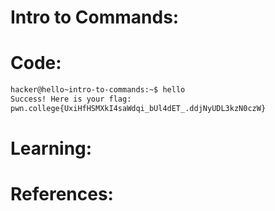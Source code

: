# Intro to Commands:
# Code:
```bash
hacker@hello~intro-to-commands:~$ hello
Success! Here is your flag:
pwn.college{UxiHfHSMXkI4saWdqi_bUl4dET_.ddjNyUDL3kzN0czW}
```
# Learning:

# References:
